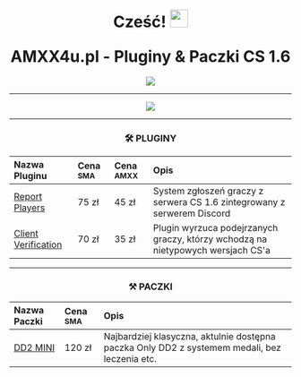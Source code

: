<div align="center">
<h1 align="center">Cześć! <img src="https://raw.githubusercontent.com/MartinHeinz/MartinHeinz/master/wave.gif" width="32px"><p></p>AMXX4u.pl - Pluginy & Paczki CS 1.6</h1>

<img src="https://i.imgur.com/LPsTt48.png"></img>

-------

</div>

<div align="center">
    <img src="https://discord.com/api/guilds/1016101167404695653/widget.png?style=banner4"><a>
</div>

-------

<div align="center">

<h3 align="center">🛠 PLUGINY</h3>

| Nazwa Pluginu                                                             | Cena <sup>SMA</sup>           | Cena <sup>AMXX</sup>  | Opis |
|:------------------------------------------------------------------------  |:----------------------------  |:----------------------|:----------|
| [Report Players](https://github.com/AMXX4u/report-players)                                                | 75 zł                 | 45 zł     | System zgłoszeń graczy z serwera CS 1.6 zintegrowany z serwerem Discord 
| [Client Verification](https://github.com/AMXX4u/client-verification)                                      | 70 zł                 | 35 zł     | Plugin wyrzuca podejrzanych graczy, którzy wchodzą na nietypowych wersjach CS'a

-------

<h3 align="center">⚒ PACZKI</h3>

| Nazwa Paczki                                                              | Cena <sup>SMA</sup>          | Opis |
|:------------------------------------------------------------------------  |:---------------------------- |:----------|
| [DD2 MINI](https://github.com/AMXX4u/report-players)                      | 120 zł                       | Najbardziej klasyczna, aktulnie dostępna paczka Only DD2 z systemem medali, bez leczenia etc.  |

</div>